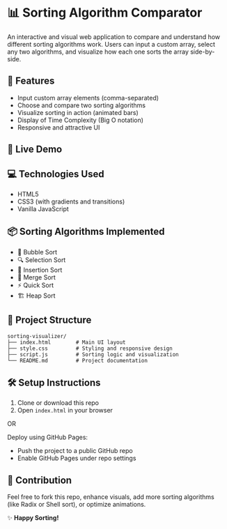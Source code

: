 # 📊 Sorting Algorithm Comparator

An interactive and visual web application to compare and understand how different sorting algorithms work. Users can input a custom array, select any two algorithms, and visualize how each one sorts the array side-by-side.

## 🌟 Features

- Input custom array elements (comma-separated)
- Choose and compare two sorting algorithms
- Visualize sorting in action (animated bars)
- Display of Time Complexity (Big O notation)
- Responsive and attractive UI

## 🚀 Live Demo




## 💻 Technologies Used

- HTML5
- CSS3 (with gradients and transitions)
- Vanilla JavaScript

## 📦 Sorting Algorithms Implemented

- 🫧 Bubble Sort 
- 🔍 Selection Sort 
- 🧩 Insertion Sort 
- 🔀 Merge Sort 
- ⚡ Quick Sort 
- 🏗️ Heap Sort 

## 📁 Project Structure

```
sorting-visualizer/
├── index.html        # Main UI layout
├── style.css         # Styling and responsive design
├── script.js         # Sorting logic and visualization
└── README.md         # Project documentation
```

## 🛠️ Setup Instructions

1. Clone or download this repo
2. Open `index.html` in your browser

OR

Deploy using GitHub Pages:
- Push the project to a public GitHub repo
- Enable GitHub Pages under repo settings

## 🙌 Contribution

Feel free to fork this repo, enhance visuals, add more sorting algorithms (like Radix or Shell sort), or optimize animations.



✨ **Happy Sorting!**
